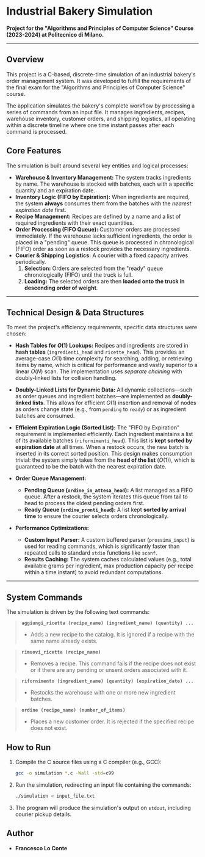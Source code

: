 # Industrial Bakery Simulation

**Project for the "Algorithms and Principles of Computer Science" Course (2023-2024) at Politecnico di Milano.**

---

## Overview

This project is a C-based, discrete-time simulation of an industrial bakery's order management system. It was developed to fulfill the requirements of the final exam for the "Algorithms and Principles of Computer Science" course.

The application simulates the bakery's complete workflow by processing a series of commands from an input file. It manages ingredients, recipes, warehouse inventory, customer orders, and shipping logistics, all operating within a discrete timeline where one time instant passes after each command is processed.

## Core Features

The simulation is built around several key entities and logical processes:

* **Warehouse & Inventory Management:** The system tracks ingredients by name. The warehouse is stocked with batches, each with a specific quantity and an expiration date.
* **Inventory Logic (FIFO by Expiration):** When ingredients are required, the system **always** consumes them from the batches with the *nearest expiration date* first.
* **Recipe Management:** Recipes are defined by a name and a list of required ingredients with their exact quantities.
* **Order Processing (FIFO Queue):** Customer orders are processed immediately. If the warehouse lacks sufficient ingredients, the order is placed in a "pending" queue. This queue is processed in chronological (FIFO) order as soon as a restock provides the necessary ingredients.
* **Courier & Shipping Logistics:** A courier with a fixed capacity arrives periodically.
    1.  **Selection:** Orders are selected from the "ready" queue chronologically (FIFO) until the truck is full.
    2.  **Loading:** The selected orders are then **loaded onto the truck in descending order of weight**.

---

## Technical Design & Data Structures

To meet the project's efficiency requirements, specific data structures were chosen:

* **Hash Tables for $O(1)$ Lookups:**
    Recipes and ingredients are stored in **hash tables** (`ingredienti_head` and `ricette_head`). This provides an average-case $O(1)$ time complexity for searching, adding, or retrieving items by name, which is critical for performance and vastly superior to a linear $O(N)$ scan. The implementation uses *separate chaining* with doubly-linked lists for collision handling.

* **Doubly-Linked Lists for Dynamic Data:**
    All dynamic collections—such as order queues and ingredient batches—are implemented as **doubly-linked lists**. This allows for efficient $O(1)$ insertion and removal of nodes as orders change state (e.g., from `pending` to `ready`) or as ingredient batches are consumed.

* **Efficient Expiration Logic (Sorted List):**
    The "FIFO by Expiration" requirement is implemented efficiently. Each ingredient maintains a list of its available batches (`rifornimenti_head`). This list is **kept sorted by expiration date** at all times. When a restock occurs, the new batch is inserted in its correct sorted position. This design makes consumption trivial: the system simply takes from the **head of the list** ($O(1)$), which is guaranteed to be the batch with the nearest expiration date.

* **Order Queue Management:**
    * **Pending Queue (`ordine_in_attesa_head`):** A list managed as a FIFO queue. After a restock, the system iterates this queue from tail to head to process the oldest pending orders first.
    * **Ready Queue (`ordine_pronti_head`):** A list kept **sorted by arrival time** to ensure the courier selects orders chronologically.

* **Performance Optimizations:**
    * **Custom Input Parser:** A custom buffered parser (`prossima_input`) is used for reading commands, which is significantly faster than repeated calls to standard `stdio` functions like `scanf`.
    * **Results Caching:** The system caches calculated values (e.g., total available grams per ingredient, max production capacity per recipe within a time instant) to avoid redundant computations.

---

## System Commands

The simulation is driven by the following text commands:

> **`aggiungi_ricetta (recipe_name) (ingredient_name) (quantity) ...`**
>
> * Adds a new recipe to the catalog. It is ignored if a recipe with the same name already exists.

> **`rimuovi_ricetta (recipe_name)`**
>
> * Removes a recipe. This command fails if the recipe does not exist or if there are any pending or unsent orders associated with it.

> **`rifornimento (ingredient_name) (quantity) (expiration_date) ...`**
>
> * Restocks the warehouse with one or more new ingredient batches.

> **`ordine (recipe_name) (number_of_items)`**
>
> * Places a new customer order. It is rejected if the specified recipe does not exist.

## How to Run

1.  Compile the C source files using a C compiler (e.g., GCC):
    ```bash
    gcc -o simulation *.c -Wall -std=c99
    ```
2.  Run the simulation, redirecting an input file containing the commands:
    ```bash
    ./simulation < input_file.txt
    ```
3.  The program will produce the simulation's output on `stdout`, including courier pickup details.

## Author
* **Francesco Lo Conte**
